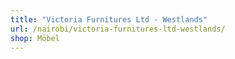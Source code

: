 ```yaml
---
title: "Victoria Furnitures Ltd - Westlands"
url: /nairobi/victoria-furnitures-ltd-westlands/
shop: Möbel
---
```

